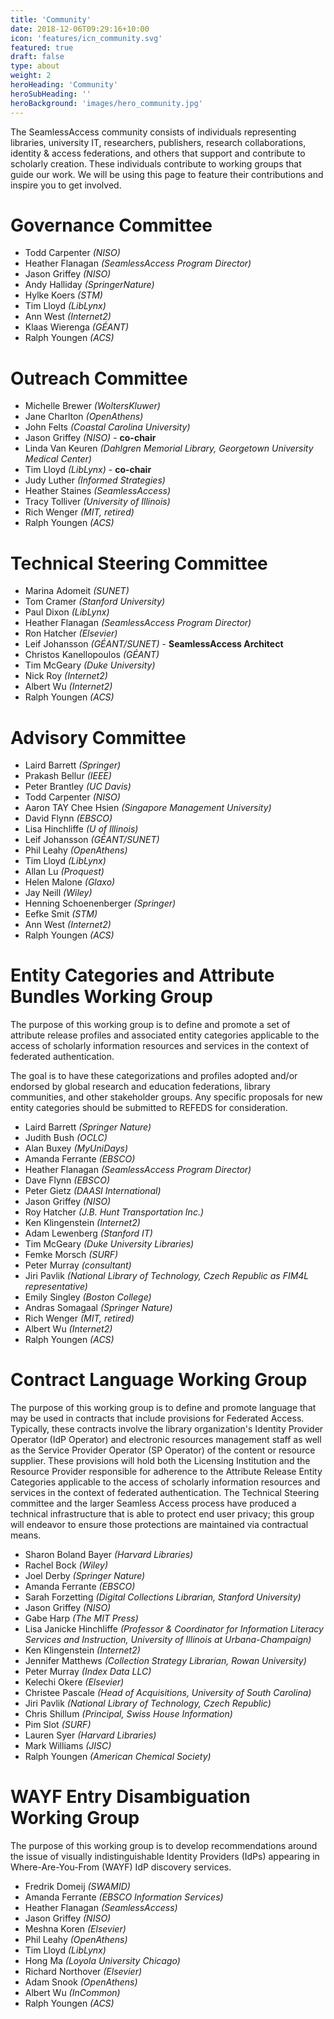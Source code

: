 ```yaml
---
title: 'Community'
date: 2018-12-06T09:29:16+10:00
icon: 'features/icn_community.svg'
featured: true
draft: false
type: about
weight: 2
heroHeading: 'Community'
heroSubHeading: ''
heroBackground: 'images/hero_community.jpg'
---
```


The SeamlessAccess community consists of individuals representing libraries, university IT, researchers, publishers, research collaborations, identity & access federations, and others that support and contribute to  scholarly creation. These individuals contribute to working groups that guide our work. We will be using this page to feature their contributions and inspire you to get involved.

# Governance Committee


* Todd Carpenter _(NISO)_
* Heather Flanagan _(SeamlessAccess Program Director)_
* Jason Griffey _(NISO)_
* Andy Halliday _(SpringerNature)_
* Hylke Koers _(STM)_
* Tim Lloyd _(LibLynx)_
* Ann West _(Internet2)_
* Klaas Wierenga _(GÉANT)_
* Ralph Youngen _(ACS)_

# Outreach Committee

* Michelle Brewer _(WoltersKluwer)_
* Jane Charlton _(OpenAthens)_
* John Felts _(Coastal Carolina University)_
* Jason Griffey _(NISO)_ - **co-chair**
* Linda Van Keuren _(Dahlgren Memorial Library, Georgetown University Medical Center)_
* Tim Lloyd _(LibLynx)_ - **co-chair**
* Judy Luther _(Informed Strategies)_
* Heather Staines _(SeamlessAccess)_
* Tracy Tolliver _(University of Illinois)_
* Rich Wenger _(MIT, retired)_
* Ralph Youngen _(ACS)_

# Technical Steering Committee

* Marina Adomeit _(SUNET)_
* Tom Cramer _(Stanford University)_
* Paul Dixon _(LibLynx)_
* Heather Flanagan _(SeamlessAccess Program Director)_
* Ron Hatcher _(Elsevier)_
* Leif Johansson _(GÉANT/SUNET)_ - **SeamlessAccess Architect**
* Christos Kanellopoulos _(GÉANT)_
* Tim McGeary _(Duke University)_
* Nick Roy _(Internet2)_
* Albert Wu _(Internet2)_
* Ralph Youngen _(ACS)_

# Advisory Committee
* Laird Barrett _(Springer)_
* Prakash Bellur _(IEEE)_
* Peter Brantley _(UC Davis)_
* Todd Carpenter _(NISO)_
* Aaron TAY Chee Hsien _(Singapore Management University)_
* David Flynn _(EBSCO)_
* Lisa Hinchliffe _(U of Illinois)_
* Leif Johansson _(GÉANT/SUNET)_ 
* Phil Leahy _(OpenAthens)_
* Tim Lloyd _(LibLynx)_
* Allan Lu _(Proquest)_
* Helen Malone _(Glaxo)_
* Jay Neill _(Wiley)_
* Henning Schoenenberger _(Springer)_
* Eefke Smit _(STM)_
* Ann West _(Internet2)_
* Ralph Youngen _(ACS)_

# Entity Categories and Attribute Bundles Working Group
The purpose of this working group is to define and promote a set of attribute release profiles and associated entity categories applicable to the access of scholarly information resources and services in the context of federated authentication. 

The goal is to have these categorizations and profiles adopted and/or endorsed by global research and education federations, library communities, and other stakeholder groups. Any specific proposals for new entity categories should be submitted to REFEDS for consideration.

* Laird Barrett _(Springer Nature)_
* Judith Bush _(OCLC)_
* Alan Buxey _(MyUniDays)_
* Amanda Ferrante _(EBSCO)_
* Heather Flanagan _(SeamlessAccess Program Director)_
* Dave Flynn _(EBSCO)_
* Peter Gietz _(DAASI International)_
* Jason Griffey _(NISO)_
* Roy Hatcher _(J.B. Hunt Transportation Inc.)_
* Ken Klingenstein _(Internet2)_
* Adam Lewenberg _(Stanford IT)_
* Tim McGeary _(Duke University Libraries)_
* Femke Morsch _(SURF)_
* Peter Murray _(consultant)_
* Jiri Pavlik _(National Library of Technology, Czech Republic as FIM4L representative)_
* Emily Singley _(Boston College)_
* Andras Somagaal _(Springer Nature)_
* Rich Wenger _(MIT, retired)_
* Albert Wu _(Internet2)_
* Ralph Youngen _(ACS)_

# Contract Language Working Group
The purpose of this working group is to define and promote language that 
may be used in contracts that include provisions for Federated Access. 
Typically, these contracts involve the library organization's Identity 
Provider Operator (IdP Operator) and electronic resources management staff 
as well as the Service Provider Operator (SP Operator) of the content or 
resource supplier. These provisions will hold both the Licensing Institution 
and the Resource Provider responsible for adherence to the Attribute Release 
Entity Categories applicable to the access of scholarly information resources 
and services in the context of federated authentication. The Technical Steering 
committee and the larger Seamless Access process have produced a technical 
infrastructure that is able to protect end user privacy; this group will 
endeavor to ensure those protections are maintained via contractual means.

* Sharon Boland Bayer _(Harvard Libraries)_
* Rachel Bock _(Wiley)_
* Joel Derby _(Springer Nature)_
* Amanda Ferrante _(EBSCO)_
* Sarah Forzetting _(Digital Collections Librarian, Stanford University)_
* Jason Griffey _(NISO)_
* Gabe Harp _(The MIT Press)_
* Lisa Janicke Hinchliffe _(Professor & Coordinator for Information Literacy Services and Instruction, University of Illinois at Urbana-Champaign)_
* Ken Klingenstein _(Internet2)_
* Jennifer Matthews _(Collection Strategy Librarian, Rowan University)_
* Peter Murray _(Index Data LLC)_
* Kelechi Okere _(Elsevier)_
* Christee Pascale _(Head of Acquisitions, University of South Carolina)_
* Jiri Pavlik _(National Library of Technology, Czech Republic)_
* Chris Shillum _(Principal, Swiss House Information)_
* Pim Slot _(SURF)_
* Lauren Syer _(Harvard Libraries)_
* Mark Williams _(JISC)_
* Ralph Youngen _(American Chemical Society)_

# WAYF Entry Disambiguation Working Group
The purpose of this working group is to develop recommendations around the issue of visually indistinguishable Identity Providers (IdPs) appearing in Where-Are-You-From (WAYF) IdP discovery services.

* Fredrik Domeij _(SWAMID)_
* Amanda Ferrante _(EBSCO Information Services)_
* Heather Flanagan _(SeamlessAccess)_
* Jason Griffey _(NISO)_
* Meshna Koren _(Elsevier)_
* Phil Leahy _(OpenAthens)_
* Tim Lloyd _(LibLynx)_
* Hong Ma _(Loyola University Chicago)_
* Richard Northover _(Elsevier)_
* Adam Snook _(OpenAthens)_
* Albert Wu _(InCommon)_
* Ralph Youngen _(ACS)_






